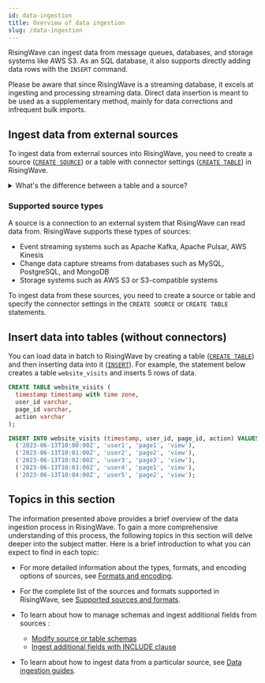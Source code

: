 ```yaml
---
id: data-ingestion
title: Overview of data ingestion
slug: /data-ingestion
---
```

<head>
  <link rel="canonical" href="https://docs.risingwave.com/docs/current/data-ingestion/" />
</head>

RisingWave can ingest data from message queues, databases, and storage systems like AWS S3. As an SQL database, it also supports directly adding data rows with the  `INSERT` command.

Please be aware that since RisingWave is a streaming database, it excels at ingesting and processing streaming data. Direct data insertion is meant to be used as a supplementary method, mainly for data corrections and infrequent bulk imports.

## Ingest data from external sources

To ingest data from external sources into RisingWave, you need to create a source ([`CREATE SOURCE`](/sql/commands/sql-create-source.md)) or a table with connector settings ([`CREATE TABLE`](/sql/commands/sql-create-table.md)) in RisingWave.

<details>
  <summary>What's the difference between a table and a source?</summary>
  <div>
    <div>The table below shows the main differences between a table and a source in RisingWave.</div>
<br/>

| Functionalities | Table | Source |
| ----------------| ----- | ------ |
| Data is persisted in RisingWave    | yes       | no |
| Primary keys can be defined  | yes        | no |
| Append-only data | yes        | yes |
| Upsert data   | yes, but a primary key needs to be defined       | no |
<br/>

<div>As shown above, a key distinction between the two is that a table persists the ingested raw data, whereas a source does not. For example, let's consider the upstream input of 5 records: `AA`, `BB`, `CC`, `DD`, and `EE`. If a table is used, these 5 records will be persisted in RisingWave. However, if a source is used, these records will not be persisted. </div>
<br/>
<div>One advantage of using a table is that you can perform ad-hoc queries against the ingested raw data. </div>
<br/>

<div>Another advantage of using a table is the ability to consume data changes. If the upstream system deletes or updates a record, this operation will be consumed by RisingWave, thereby modifying the results of the stream computation. On the other hand, a source only supports appending records and cannot handle data changes. Besides, to allow a table to accept data changes, a primary key must be specified on the table.</div>

<br/>
<div>Apart from the above differences, here are a few points worth noting about a table:</div>
<br/>
<div></div>

- With a `CREATE TABLE` statement, the corresponding table will be immediately created and populated with data.
- When a materialized view is defined based on the existing table, RisingWave will start reading data from the table and perform streaming computation.
- RisingWave's batch processing engine supports direct batch reading of the table. Users can issue ad-hoc queries against the data within the table.

And here are the points worth noting about a source:

- With a `CREATE SOURCE` statement, no physical objects are created, and data is not immediately read from the source.
- Data from the source is only read when a user creates materialized views or sinks on that source.

Regardless of whether data is persisted in RisingWave, you can create materialized views to transform or analyze them.
  </div>
</details>


### Supported source types

A source is a connection to an external system that RisingWave can read data from. RisingWave supports these types of sources:

- Event streaming systems such as Apache Kafka, Apache Pulsar, AWS Kinesis
- Change data capture streams from databases such as MySQL, PostgreSQL, and MongoDB
- Storage systems such as AWS S3 or S3-compatible systems

To ingest data from these sources, you need to create a source or table and specify the connector settings in the `CREATE SOURCE` or `CREATE TABLE` statements.

## Insert data into tables (without connectors)

You can load data in batch to RisingWave by creating a table ([`CREATE TABLE`](/sql/commands/sql-create-table.md)) and then inserting data into it ([`INSERT`](/sql/commands/sql-insert.md)). For example, the statement below creates a table `website_visits` and inserts 5 rows of data.


```sql
CREATE TABLE website_visits (
  timestamp timestamp with time zone,
  user_id varchar,
  page_id varchar,
  action varchar
);

INSERT INTO website_visits (timestamp, user_id, page_id, action) VALUES
  ('2023-06-13T10:00:00Z', 'user1', 'page1', 'view'),
  ('2023-06-13T10:01:00Z', 'user2', 'page2', 'view'),
  ('2023-06-13T10:02:00Z', 'user3', 'page3', 'view'),
  ('2023-06-13T10:03:00Z', 'user4', 'page1', 'view'),
  ('2023-06-13T10:04:00Z', 'user5', 'page2', 'view');
```


## Topics in this section

The information presented above provides a brief overview of the data ingestion process in RisingWave. To gain a more comprehensive understanding of this process, the following topics in this section will delve deeper into the subject matter. Here is a brief introduction to what you can expect to find in each topic:

- For more detailed information about the types, formats, and encoding options of sources, see [Formats and encoding](/ingest/formats-and-encode-parameters.md).

- For the complete list of the sources and formats supported in RisingWave, see [Supported sources and formats](/ingest/supported-sources-and-formats.md).

- To learn about how to manage schemas and ingest additional fields from sources :

  - [Modify source or table schemas](/ingest/modify-schemas.md)
  - [Ingest additional fields with INCLUDE clause](/ingest/include-clause.md)

- To learn about how to ingest data from a particular source, see [Data ingestion guides](/docs/current/sources).